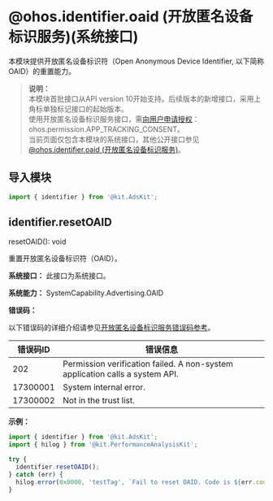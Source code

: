 # @ohos.identifier.oaid (开放匿名设备标识服务)(系统接口)

<!--Kit: Ads Kit-->
<!--Subsystem: Advertising-->
<!--Owner: @SukiEvas-->
<!--SE: @zhansf1988-->
<!--TSE: @hongmei_may-->

本模块提供开放匿名设备标识符（Open Anonymous Device Identifier, 以下简称OAID）的重置能力。

> **说明：**<br/>
> 本模块首批接口从API version 10开始支持。后续版本的新增接口，采用上角标单独标记接口的起始版本。<br/>
> 使用开放匿名设备标识服务接口，需[向用户申请授权](../../security/AccessToken/request-user-authorization.md)：ohos.permission.APP_TRACKING_CONSENT。<br/>
> 当前页面仅包含本模块的系统接口，其他公开接口参见[@ohos.identifier.oaid (开放匿名设备标识服务)](js-apis-oaid.md)。

## 导入模块

```ts
import { identifier } from '@kit.AdsKit';
```

## identifier.resetOAID

resetOAID(): void

重置开放匿名设备标识符（OAID）。

**系统接口：** 此接口为系统接口。

**系统能力：** SystemCapability.Advertising.OAID

**错误码：**

以下错误码的详细介绍请参见[开放匿名设备标识服务错误码参考](errorcode-oaid.md)。

| 错误码ID | 错误信息                                                                     |
|----------|------------------------------------------------------------------------------|
| 202      | Permission verification failed. A non-system application calls a system API. |
| 17300001 | System internal error.                                                       |
| 17300002 | Not in the trust list.                                                       |

**示例：**

```ts
import { identifier } from '@kit.AdsKit';
import { hilog } from '@kit.PerformanceAnalysisKit';

try {
  identifier.resetOAID();
} catch (err) {
  hilog.error(0x0000, 'testTag', `Fail to reset OAID. Code is ${err.code}, message is ${err.message}`);
}
```